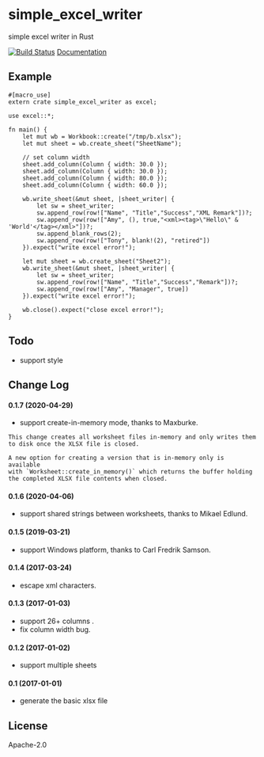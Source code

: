 # simple_excel_writer
simple excel writer in Rust

[![Build Status](https://travis-ci.org/outersky/simple_excel_writer.png?branch=master)](https://travis-ci.org/outersky/simple_excel_writer) 
[Documentation](https://docs.rs/simple_excel_writer/)

## Example

```rust,no_run
#[macro_use]
extern crate simple_excel_writer as excel;

use excel::*;

fn main() {
    let mut wb = Workbook::create("/tmp/b.xlsx");
    let mut sheet = wb.create_sheet("SheetName");

    // set column width
    sheet.add_column(Column { width: 30.0 });
    sheet.add_column(Column { width: 30.0 });
    sheet.add_column(Column { width: 80.0 });
    sheet.add_column(Column { width: 60.0 });

    wb.write_sheet(&mut sheet, |sheet_writer| {
        let sw = sheet_writer;
        sw.append_row(row!["Name", "Title","Success","XML Remark"])?;
        sw.append_row(row!["Amy", (), true,"<xml><tag>\"Hello\" & 'World'</tag></xml>"])?;
        sw.append_blank_rows(2);
        sw.append_row(row!["Tony", blank!(2), "retired"])
    }).expect("write excel error!");

    let mut sheet = wb.create_sheet("Sheet2");
    wb.write_sheet(&mut sheet, |sheet_writer| {
        let sw = sheet_writer;
        sw.append_row(row!["Name", "Title","Success","Remark"])?;
        sw.append_row(row!["Amy", "Manager", true])
    }).expect("write excel error!");

    wb.close().expect("close excel error!");
}
```

## Todo

- support style

## Change Log

#### 0.1.7 (2020-04-29)
- support create-in-memory mode, thanks to Maxburke.

```
This change creates all worksheet files in-memory and only writes them
to disk once the XLSX file is closed.

A new option for creating a version that is in-memory only is available
with `Worksheet::create_in_memory()` which returns the buffer holding
the completed XLSX file contents when closed.
```

#### 0.1.6 (2020-04-06)
- support shared strings between worksheets, thanks to Mikael Edlund.

#### 0.1.5 (2019-03-21)
- support Windows platform, thanks to Carl Fredrik Samson.

#### 0.1.4 (2017-03-24)
- escape xml characters.

#### 0.1.3 (2017-01-03)
- support 26+ columns .
- fix column width bug.

#### 0.1.2 (2017-01-02)
- support multiple sheets

#### 0.1 (2017-01-01)
- generate the basic xlsx file

## License
Apache-2.0
